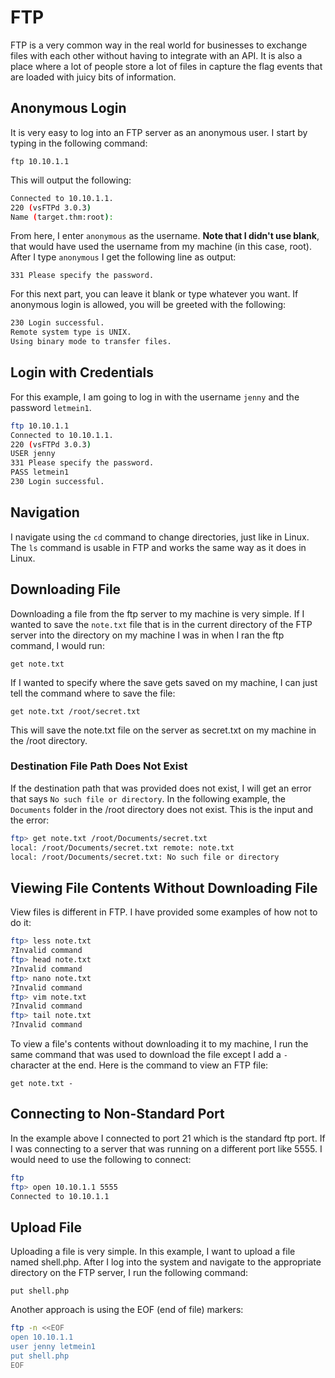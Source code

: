 # FTP

FTP is a very common way in the real world for businesses to exchange files with each other without having to integrate with an API. It is also a place where a lot of people store a lot of files in capture the flag events that are loaded with juicy bits of information.

## Anonymous Login

It is very easy to log into an FTP server as an anonymous user. I start by typing in the following command:

`ftp 10.10.1.1`

This will output the following:

```bash
Connected to 10.10.1.1.
220 (vsFTPd 3.0.3)
Name (target.thm:root):
```

From here, I enter `anonymous` as the username. **Note that I didn't use blank**, that would have used the username from my machine (in this case, root). After I type `anonymous` I get the following line as output:

`331 Please specify the password.`

For this next part, you can leave it blank or type whatever you want. If anonymous login is allowed, you will be greeted with the following:

```bash
230 Login successful.
Remote system type is UNIX.
Using binary mode to transfer files.
```

## Login with Credentials

For this example, I am going to log in with the username `jenny` and the password `letmein1`.

```bash
ftp 10.10.1.1
Connected to 10.10.1.1.
220 (vsFTPd 3.0.3)
USER jenny
331 Please specify the password.
PASS letmein1
230 Login successful.
```

## Navigation

I navigate using the `cd` command to change directories, just like in Linux. The `ls` command is usable in FTP and works the same way as it does in Linux.

## Downloading File

Downloading a file from the ftp server to my machine is very simple. If I wanted to save the `note.txt` file that is in the current directory of the FTP server into the directory on my machine I was in when I ran the ftp command, I would run:

`get note.txt`

If I wanted to specify where the save gets saved on my machine, I can just tell the command where to save the file:

`get note.txt /root/secret.txt`

This will save the note.txt file on the server as secret.txt on my machine in the /root directory.

### Destination File Path Does Not Exist

If the destination path that was provided does not exist, I will get an error that says `No such file or directory`. In the following example, the `Documents` folder in the /root directory does not exist. This is the input and the error:

```bash
ftp> get note.txt /root/Documents/secret.txt
local: /root/Documents/secret.txt remote: note.txt
local: /root/Documents/secret.txt: No such file or directory
```

## Viewing File Contents Without Downloading File

View files is different in FTP. I have provided some examples of how not to do it:

```bash
ftp> less note.txt
?Invalid command
ftp> head note.txt
?Invalid command
ftp> nano note.txt
?Invalid command
ftp> vim note.txt
?Invalid command
ftp> tail note.txt
?Invalid command
```

To view a file's contents without downloading it to my machine, I run the same command that was used to download the file except I add a `-` character at the end. Here is the command to view an FTP file:

`get note.txt -`

## Connecting to Non-Standard Port

In the example above I connected to port 21 which is the standard ftp port. If I was connecting to a server that was running on a different port like 5555. I would need to use the following to connect:

```bash
ftp
ftp> open 10.10.1.1 5555
Connected to 10.10.1.1
```

## Upload File

Uploading a file is very simple. In this example, I want to upload a file named shell.php. After I log into the system and navigate to the appropriate directory on the FTP server, I run the following command:

`put shell.php`

Another approach is using the EOF (end of file) markers:

```bash
ftp -n <<EOF
open 10.10.1.1
user jenny letmein1
put shell.php
EOF
```
